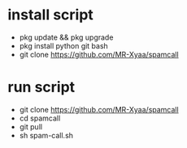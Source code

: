 # install script
- pkg update && pkg upgrade
- pkg install python git bash
- git clone https://github.com/MR-Xyaa/spamcall

# run script
- git clone https://github.com/MR-Xyaa/spamcall
- cd spamcall
- git pull
- sh spam-call.sh
